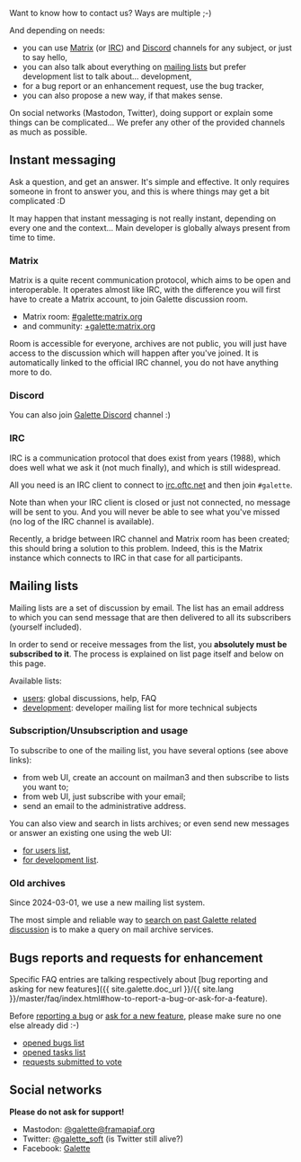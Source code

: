 Want to know how to contact us? Ways are multiple ;-)

And depending on needs:

* you can use [Matrix](#matrix) (or [IRC](#irc)) and [Discord](https://discord.gg/98g2e3xka8) channels for any subject, or just to say hello,
* you can also talk about everything on [mailing lists](#mailing-lists) but prefer development list to talk about... development,
* for a bug report or an enhancement request, use the bug tracker,
* you can also propose a new way, if that makes sense.

On social networks (Mastodon, Twitter), doing support or explain some things can be complicated... We prefer any other of the provided channels as much as possible.

## Instant messaging

Ask a question, and get an answer. It's simple and effective. It only requires someone in front to answer you, and this is where things may get a bit complicated :D

It may happen that instant messaging is not really instant, depending on every one and the context... Main developer is globally always present from time to time.

### Matrix

Matrix is a quite recent communication protocol, which aims to be open and interoperable. It operates almost like IRC, with the difference you will first have to create a Matrix account, to join Galette discussion room.

* Matrix room: [#galette:matrix.org](https://matrix.to/#/#galette:matrix.org)
* and community: [+galette:matrix.org](https://matrix.to/#/+galette:matrix.org)

Room is accessible for everyone, archives are not public, you will just have access to the discussion which will happen after you've joined.
It is automatically linked to the official IRC channel, you do not have anything more to do.

### Discord

You can also join [Galette Discord](https://discord.gg/98g2e3xka8) channel :)

### IRC

IRC is a communication protocol that does exist from years (1988), which does well what we ask it (not much finally), and which is still widespread.

All you need is an IRC client to connect to [irc.oftc.net](irc://irc.oftc.net) and then join `#galette`.

Note than when your IRC client is closed or just not connected, no message will be sent to you. And you will never be able to see what you've missed (no log of the IRC channel is available).

Recently, a bridge between IRC channel and Matrix room has been created; this should bring a solution to this problem. Indeed, this is the Matrix instance which connects to IRC in that case for all participants.

## Mailing lists

Mailing lists are a set of discussion by email. The list has an email address to which you can send message that are then delivered to all its subscribers (yourself included).

In order to send or receive messages from the list, you **absolutely must be subscribed to it**. The process is explained on list page itself and below on this page.

Available lists:

* [users](https://lists.mailman3.com/postorius/lists/galette-users.mailman3.com/): global discussions, help, FAQ
* [development](https://lists.mailman3.com/postorius/lists/galette-devel.mailman3.com/): developer mailing list for more technical subjects

### Subscription/Unsubscription and usage

To subscribe to one of the mailing list, you have several options (see above links):
* from web UI, create an account on mailman3 and then subscribe to lists you want to;
* from web UI, just subscribe with your email;
* send an email to the administrative address.

You can also view and search in lists archives; or even send new messages or answer an existing one using the web UI:
* [for users list](https://lists.mailman3.com/hyperkitty/list/galette-users@mailman3.com/),
* [for development list](https://lists.mailman3.com/hyperkitty/list/galette-devel@mailman3.com/).

### Old archives

Since 2024-03-01, we use a new mailing list system.

The most simple and reliable way to [search on past Galette related discussion](https://www.mail-archive.com/search?l=all&q=galette&a=1) is to make a query on mail archive services.

## Bugs reports and requests for enhancement

Specific FAQ entries are talking respectively about [bug reporting and asking for new features]({{ site.galette.doc_url }}/{{ site.lang }}/master/faq/index.html#how-to-report-a-bug-or-ask-for-a-feature).

Before [reporting a bug](https://bugs.galette.eu/projects/galette) or [ask for a new feature](https://bugs.galette.eu/projects/galette/), please make sure no one else already did :-)

* [opened bugs list](https://bugs.galette.eu/projects/galette/issues?query_id=2)
* [opened tasks list](https://bugs.galette.eu/projects/galette/issues?query_id=3)
* [requests submitted to vote](https://vote.galette.eu)

## Social networks

**Please do not ask for support!**

* Mastodon: [@galette@framapiaf.org](https://framapiaf.org/@galette)
* Twitter: [@galette_soft](https://twitter.com/galette_soft) (is Twitter still alive?)
* Facebook: [Galette](https://www.facebook.com/galettesoft)
